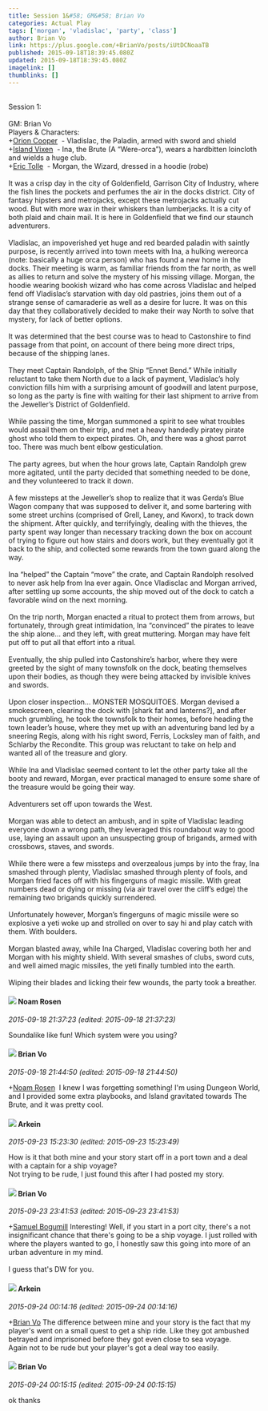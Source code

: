 ```yaml
---
title: Session 1&#58; GM&#58; Brian Vo
categories: Actual Play
tags: ['morgan', 'vladislac', 'party', 'class']
author: Brian Vo
link: https://plus.google.com/+BrianVo/posts/iUtDCNoaaTB
published: 2015-09-18T18:39:45.080Z
updated: 2015-09-18T18:39:45.080Z
imagelink: []
thumblinks: []
---
```


<br />Session 1:<br /><br />GM: Brian Vo<br />Players &amp; Characters:<br /><span class="proflinkWrapper"><span class="proflinkPrefix">+</span><a class="proflink" href="https://plus.google.com/104748005017397983663" oid="104748005017397983663">Orion Cooper</a></span>  - Vladislac, the Paladin, armed with sword and shield<br /><span class="proflinkWrapper"><span class="proflinkPrefix">+</span><a class="proflink" href="https://plus.google.com/110156156060677413721" oid="110156156060677413721">Island Vixen</a></span>  - Ina, the Brute (A “Were-orca”), wears a hardbitten loincloth and wields a huge club.<br /><span class="proflinkWrapper"><span class="proflinkPrefix">+</span><a class="proflink" href="https://plus.google.com/115619263638847799523" oid="115619263638847799523">Eric Tolle</a></span>  - Morgan, the Wizard, dressed in a hoodie (robe)<br /><br />It was a crisp day in the city of Goldenfield, Garrison City of Industry, where the fish lines the pockets and perfumes the air in the docks district. City of fantasy hipsters and metrojacks, except these metrojacks actually cut wood. But with more wax in their whiskers than lumberjacks. It is a city of both plaid and chain mail. It is here in Goldenfield that we find our staunch adventurers.<br /><br />Vladislac, an impoverished yet huge and red bearded paladin with saintly purpose, is recently arrived into town meets with Ina, a hulking wereorca (note: basically a huge orca person) who has found a new home in the docks. Their meeting is warm, as familiar friends from the far north, as well as allies to return and solve the mystery of his missing village. Morgan, the hoodie wearing bookish wizard who has come across Vladislac and helped fend off Vladislac’s starvation with day old pastries, joins them out of a strange sense of camaraderie as well as a desire for lucre. It was on this day that they collaboratively decided to make their way North to solve that mystery, for lack of better options.<br /><br />It was determined that the best course was to head to Castonshire to find passage from that point, on account of there being more direct trips, because of the shipping lanes.<br /><br />They meet Captain Randolph, of the Ship “Ennet Bend.” While initially reluctant to take them North due to a lack of payment, Vladislac’s holy conviction fills him with a surprising amount of goodwill and latent purpose, so long as the party is fine with waiting for their last shipment to arrive from the Jeweller’s District of Goldenfield. <br /><br />While passing the time, Morgan summoned a spirit to see what troubles would assail them on their trip, and met a heavy handedly piratey pirate ghost who told them to expect pirates. Oh, and there was a ghost parrot too. There was much bent elbow gesticulation.<br /><br />The party agrees, but when the hour grows late, Captain Randolph grew more agitated, until the party decided that something needed to be done, and they volunteered to track it down. <br /><br />A few missteps at the Jeweller’s shop to realize that it was Gerda’s Blue Wagon company that was supposed to deliver it, and some bartering with some street urchins (comprised of Grell, Laney, and Kworx), to track down the shipment. After quickly, and terrifyingly, dealing with the thieves, the party spent way longer than necessary tracking down the box on account of trying to figure out how stairs and doors work, but they eventually got it back to the ship, and collected some rewards from the town guard along the way.<br /><br />Ina “helped” the Captain “move” the crate, and Captain Randolph resolved to never ask help from Ina ever again. Once Vladisclac and Morgan arrived, after settling up some accounts, the ship moved out of the dock to catch a favorable wind on the next morning.<br /><br />On the trip north, Morgan enacted a ritual to protect them from arrows, but fortunately, through great intimidation, Ina “convinced” the pirates to leave the ship alone… and they left, with great muttering. Morgan may have felt put off to put all that effort into a ritual.<br /><br />Eventually, the ship pulled into Castonshire’s harbor, where they were greeted by the sight of many townsfolk on the dock, beating themselves upon their bodies, as though they were being attacked by invisible knives and swords.<br /><br />Upon closer inspection… MONSTER MOSQUITOES. Morgan devised a smokescreen, clearing the dock with [shark fat and lanterns?], and after much grumbling, he took the townsfolk to their homes, before heading the town leader’s house, where they met up with an adventuring band led by a sneering Regis, along with his right sword, Ferris, Locksley man of faith, and Schlarby the Recondite. This group was reluctant to take on help and wanted all of the treasure and glory.<br /><br />While Ina and Vladislac seemed content to let the other party take all the booty and reward, Morgan, ever practical managed to ensure some share of the treasure would be going their way.<br /><br />Adventurers set off upon towards the West. <br /><br />Morgan was able to detect an ambush, and in spite of Vladislac leading everyone down a wrong path, they leveraged this roundabout way to good use, laying an assault upon an unsuspecting group of brigands, armed with crossbows, staves, and swords.<br /><br />While there were a few missteps and overzealous jumps by into the fray, Ina smashed through plenty, Vladislac smashed through plenty of fools, and Morgan fried faces off with his fingerguns of magic missile. With great numbers dead or dying or missing (via air travel over the cliff’s edge) the remaining two brigands quickly surrendered.<br /><br />Unfortunately however, Morgan’s fingerguns of magic missile were so explosive a yeti woke up and strolled on over to say hi and play catch with them. With boulders.<br /><br />Morgan blasted away, while Ina Charged, Vladislac covering both her and Morgan with his mighty shield. With several smashes of clubs, sword cuts, and well aimed magic missiles, the yeti finally tumbled into the earth.<br /><br />Wiping their blades and licking their few wounds, the party took a breather.
<div id='comment z13xdpyhtpefx3zzr04chbnznm2fw3agvpc0k'>
  <h4><img src='{{site.baseurl}}//images/avatars/107821494840940277191_photo.jpg'> Noam Rosen</h4>
      <p><cite>2015-09-18 21:37:23 (edited: 2015-09-18 21:37:23)</cite></p>
        <p>Soundalike like fun! Which system were you using?</p>
</div>
        

<div id='comment z13xdpyhtpefx3zzr04chbnznm2fw3agvpc0k'>
  <h4><img src='{{site.baseurl}}//images/avatars/115021901885329005016_photo.jpg'> Brian Vo</h4>
      <p><cite>2015-09-18 21:44:50 (edited: 2015-09-18 21:44:50)</cite></p>
        <p><span class="proflinkWrapper"><span class="proflinkPrefix">+</span><a class="proflink" href="https://plus.google.com/107821494840940277191" oid="107821494840940277191">Noam Rosen</a></span>  I knew I was forgetting something! I&#39;m using Dungeon World, and I provided some extra playbooks, and Island gravitated towards The Brute, and it was pretty cool.</p>
</div>
        

<div id='comment z13xdpyhtpefx3zzr04chbnznm2fw3agvpc0k'>
  <h4><img src='{{site.baseurl}}//images/avatars/116511679422841762028_photo.jpg'> Arkein</h4>
      <p><cite>2015-09-23 15:23:30 (edited: 2015-09-23 15:23:49)</cite></p>
        <p>How is it that both mine and your story start off in a port town and a deal with a captain for a ship voyage?<br />Not trying to be rude, I just found this after I had posted my story.</p>
</div>
        

<div id='comment z13xdpyhtpefx3zzr04chbnznm2fw3agvpc0k'>
  <h4><img src='{{site.baseurl}}//images/avatars/115021901885329005016_photo.jpg'> Brian Vo</h4>
      <p><cite>2015-09-23 23:41:53 (edited: 2015-09-23 23:41:53)</cite></p>
        <p><span class="proflinkWrapper"><span class="proflinkPrefix">+</span><a class="proflink" href="https://plus.google.com/116511679422841762028" oid="116511679422841762028">Samuel Bogumill</a></span> Interesting! Well, if you start in a port city, there&#39;s a not insignificant chance that there&#39;s going to be a ship voyage. I just rolled with where the players wanted to go, I honestly saw this going into more of an urban adventure in my mind.<br /><br />I guess that&#39;s DW for you.</p>
</div>
        

<div id='comment z13xdpyhtpefx3zzr04chbnznm2fw3agvpc0k'>
  <h4><img src='{{site.baseurl}}//images/avatars/116511679422841762028_photo.jpg'> Arkein</h4>
      <p><cite>2015-09-24 00:14:16 (edited: 2015-09-24 00:14:16)</cite></p>
        <p><span class="proflinkWrapper"><span class="proflinkPrefix">+</span><a class="proflink" href="https://plus.google.com/115021901885329005016" oid="115021901885329005016">Brian Vo</a></span> The difference between mine and your story is the fact that my player&#39;s went on a small quest to get a ship ride. Like they got ambushed betrayed and imprisoned before they got even close to sea voyage.<br />Again not to be rude but your player&#39;s got a deal way too easily.</p>
</div>
        

<div id='comment z13xdpyhtpefx3zzr04chbnznm2fw3agvpc0k'>
  <h4><img src='{{site.baseurl}}//images/avatars/115021901885329005016_photo.jpg'> Brian Vo</h4>
      <p><cite>2015-09-24 00:15:15 (edited: 2015-09-24 00:15:15)</cite></p>
        <p>ok thanks</p>
</div>
        